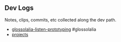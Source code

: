 <!--- HELLO WORLD!!! 
  this page was GENERATED by some tasks.clj!
  so-mind-ya-bizniz. --->



## Dev Logs

Notes, clips, commits, etc collected along the dev path.



* [glossolalia-listen-prototyping](/devlogs/2024-12-11-glossolalia-listen-prototyping.md) #glossolalia
* [projects](/devlogs/projects.md)